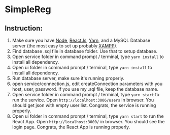 # SimpleReg
 
## Instruction:
1. Make sure you have [Node](https://nodejs.org/en/), [ReactJs](https://reactjs.org/), [Yarn](https://yarnpkg.com/), and a MySQL Database server (the most easy to set up probably [XAMPP](https://www.apachefriends.org/index.html)).
2. Find database .sql file in database folder. Use that to setup database.
3. Open service folder in command prompt / terminal, type `yarn install` to install all dependency.
4. Open ui folder in command prompt / terminal, type `yarn install` to install all dependency.
5. Run database server, make sure it's running properly.
6. open service/connection.js, edit createConnection parameters with you host, user, password. If you use my .sql file, keep the database name. 
7. Open service folder in command prompt / terminal, type `yarn start` to run the service. Open `http://localhost:3006/users` in browser. You should get json with empty user list. Congrats, the service is running properly.
8. Open ui folder in command prompt / terminal, type `yarn start` to run the React App. Open `http://localhost:3000/` in browser. You should see the login page. Congrats, the React App is running properly.
